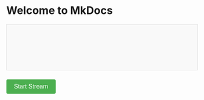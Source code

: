 # Welcome to MkDocs

<div id="stream-container"></div>

<button id="stream-button" onclick="fetchStreamingData()">Start Stream</button>

<script>
async function fetchStreamingData() {
  const container = document.getElementById('stream-container');
  container.innerHTML = '';

  // Determine API URL based on current hostname
  const isLocalhost = window.location.hostname === 'localhost' || window.location.hostname === '127.0.0.1';
  const apiUrl = isLocalhost ? 'http://localhost:7071/api/message' : '/api/message';

  try {
    const response = await fetch(apiUrl);

    if (!response.ok) {
      throw new Error(`HTTP error! status: ${response.status}`);
    }

    const reader = response.body.getReader();
    const decoder = new TextDecoder();

    while (true) {
      const { value, done } = await reader.read();

      if (done) break;

      const text = decoder.decode(value, { stream: true });
      const div = document.createElement('div');
      div.textContent = text;
      container.appendChild(div);
    }
  } catch (error) {
    console.error('Error:', error);
    container.innerHTML = `<div class="error">Error: ${error.message}</div>`;
  }
}
</script>

<style>
#stream-container {
  min-height: 100px;
  max-height: 400px;
  overflow-y: auto;
  border: 1px solid #ddd;
  padding: 10px;
  margin-bottom: 10px;
  background-color: #f9f9f9;
}
.error {
  color: red;
}
#stream-button {
  background-color: #4CAF50;
  color: white;
  border: none;
  padding: 10px 20px;
  text-align: center;
  text-decoration: none;
  display: inline-block;
  font-size: 16px;
  margin: 10px 0;
  cursor: pointer;
  border-radius: 4px;
  transition: background-color 0.3s;
}
#stream-button:hover {
  background-color: #45a049;
}
#stream-button:active {
  background-color: #3e8e41;
  transform: translateY(1px);
}
</style>
